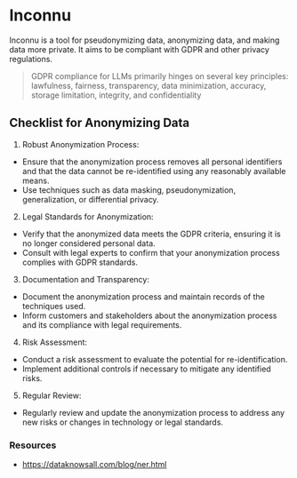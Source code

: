 # Inconnu

Inconnu is a tool for pseudonymizing data, anonymizing data, and making data more private. It aims to be compliant with GDPR and other privacy regulations.

> GDPR compliance for LLMs primarily hinges on several key principles: lawfulness, fairness, transparency, data minimization, accuracy, storage limitation, integrity, and confidentiality

## Checklist for Anonymizing Data
1. Robust Anonymization Process:
- Ensure that the anonymization process removes all personal identifiers and that the data cannot be re-identified using any reasonably available means.
- Use techniques such as data masking, pseudonymization, generalization, or differential privacy.

2. Legal Standards for Anonymization:
- Verify that the anonymized data meets the GDPR criteria, ensuring it is no longer considered personal data.
- Consult with legal experts to confirm that your anonymization process complies with GDPR standards.

3. Documentation and Transparency:
- Document the anonymization process and maintain records of the techniques used.
- Inform customers and stakeholders about the anonymization process and its compliance with legal requirements.

4. Risk Assessment:
- Conduct a risk assessment to evaluate the potential for re-identification.
- Implement additional controls if necessary to mitigate any identified risks.

5. Regular Review:
- Regularly review and update the anonymization process to address any new risks or changes in technology or legal standards.

### Resources
- https://dataknowsall.com/blog/ner.html